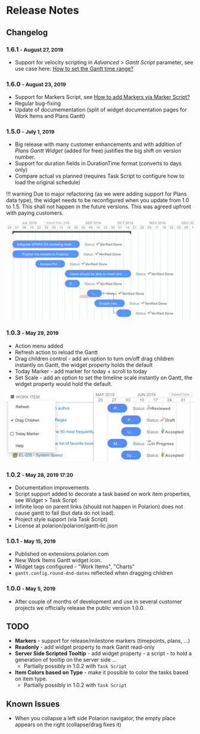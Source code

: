 # Release Notes

## Changelog

### 1.6.1 <small>- August 27, 2019 </small>

* Support for velocity scripting in *Advanced > Gantt Script* parameter, see use case here: [How to set the Gantt time range?](https://nextedy.freshdesk.com/support/solutions/articles/48000063422-how-to-set-the-gantt-time-range-)

### 1.6.0 <small>- August 23, 2019 </small>

* Support for Markers Script, see [How to add Markers via Marker Script?](https://nextedy.freshdesk.com/solution/articles/48000862790-how-to-add-markers-via-marker-script)
* Regular bug-fixing
* Update of documementation (split of widget documentation pages for Work Items and Plans Gantt)


### 1.5.0 <small>- July 1, 2019</small>

* Big release with many customer enhancements and with addition of *Plans Gantt Widget* (added for free) justifies the big shift on version number.
* Support for duration fields in DurationTime format (converts to days only)
* Compare actual vs planned (requires Task Script to configure how to load the original schedule)

!!! warning
    Due to major refactoring (as we were adding support for Plans data type), the widget needs to be reconfigured when you update from 1.0 to 1.5. This shall not happen in the future versions. This was agreed upfront with paying customers.
    

![Gantt-menu](img/gantt-versioning.gif)


### 1.0.3 <small>- May 29, 2019</small>
* Action menu added
* Refresh action to reload the Gantt
* Drag children control - add an option to turn on/off drag children instantly on Gantt, the widget property  holds the default
* Today Marker - add marker for today + scroll to today
* Set Scale - add an option to set the timeline scale instantly on Gantt, the widget property would hold the default.

![Gantt-menu](img/gantt-menu.png)


### 1.0.2 <small>- May 28, 2019 17:20</small>
* Documentation improvements
* Script support added to decorate a task based on work item properties, see Widget > Task Script
* Infinite loop on parent links (should not happen in Polarion) does not cause gantt to fail (but data do not load).
* Project style support (via Task Script)
* License at polarion/polarion/gantt-lic.json


### 1.0.1 <small>- May 15, 2019</small>

* Published on extensions.polarion.com
* New Work Items Gantt widget icon.
* Widget tags configured -  "Work Items", "Charts" 
* `gantt.config.round-dnd-dates`  reflected when dragging children
    
### 1.0.0 <small>- May 5, 2019</small>
*  After couple of months of development and use in several customer projects we officially release the public version 1.0.0.

## TODO
	
* **Markers** - support for release/milestone markers (timepoints, plans, ...)
* **Readonly** - add widget property to mark Gantt read-only
* **Server Side Scripted Tooltip** - add widget property - a script - to hold a generation of tooltip on the server side ...
	* Partially possibly in 1.0.2 with `Task Script`
* **Item Colors based on Type** - make it possible to color the tasks based on item type.
	* Partially possibly in 1.0.2 with `Task Script`

## Known Issues
* When you collapse a left side Polarion navigator, the empty place appears on the right (collapse/drag fixes it)
